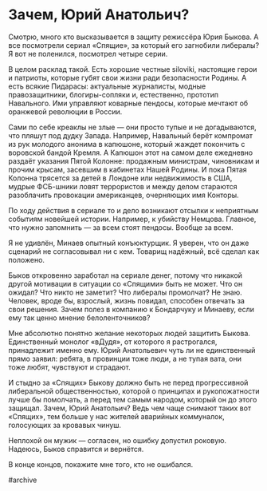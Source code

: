 
# Зачем, Юрий Анатольич?

Смотрю, много кто высказывается в защиту режиссёра Юрия Быкова. А все посмотрели сериал «Спящие», за который его загнобили либералы? Я вот не поленился, посмотрел четыре серии. 

В целом расклад такой. Есть хорошие честные siloviki, настоящие герои и патриоты, которые губят свои жизни ради безопасности Родины. А есть всякие Пидарасы: актуальные журналисты, модные правозащитники, блогиры-сопляки и, естественно, прототип Навального. Ими управляют коварные пендосы, которые мечтают об оранжевой революции в России. 

Сами по себе креаклы не злые — они просто тупые и не догадываются, что пляшут под дудку Запада. Например, Навальный берёт компромат из рук молодого анонима в капюшоне, который жаждет покончить с воровской бандой Кремля. А Капюшон этот на самом деле ежедневно раздаёт указания Пятой Колонне: продажным министрам, чиновникам и прочим крысам, засевшим в кабинетах Нашей Родины. И пока Пятая Колонна трясется за детей в Лондоне или недвижимость в США, мудрые ФСБ-шники ловят террористов и между делом стараются разоблачить провокации американцев, очерняющих имя Конторы.

По ходу действия в сериале то и дело возникают отсылки к неприятным событиям новейшей истории. Например, к убийству Немцова. Главное, что нужно запомнить — за всем стоят пендосы. Вообще за всем.

Я не удивлён, Минаев опытный конъюктурщик. Я уверен, что он даже сценарий не согласовывал ни с кем. Товарищ надёжный, всё сделал как положено.

Быков откровенно заработал на сериале денег, потому что никакой другой мотивации в ситуации со «Спящими» быть не может. Что он ожидал? Что никто не заметит? Что либералы промолчат? Не знаю. Человек, вроде бы, взрослый, жизнь повидал, способен отвечать за свои решения. Зачем полез в компанию к Бондарчуку и Минаеву, если ему так ценно мнение белоленточников?

Мне абсолютно понятно желание некоторых людей защитить Быкова. Единственный монолог «вДудя», от которого я растрогался, принадлежит именно ему. Юрий Анатольевич чуть ли не единственный прямо заявил: ребята, в провинции тоже люди, а не тупая вата, они тоже любят, чувствуют и страдают. 

И стыдно за «Спящих» Быкову должно быть не перед прогрессивной либеральной общественностью, которой о принципах и рукопожатности лучше бы помолчать, а перед тем самым народом, который он до этого защищал. Зачем, Юрий Анатольич? Ведь чем чаще снимают таких вот «Спящих», тем больше у нас жителей аварийных коммуналок, голосующих за кровавых чинуш.

Неплохой он мужик — согласен, но ошибку допустил роковую. Надеюсь, Быков справится и вернётся. 

В конце концов, покажите мне того, кто не ошибался.

#archive